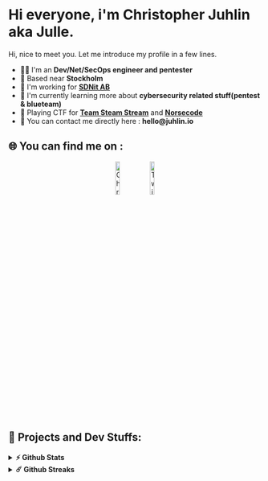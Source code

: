 
# Hi everyone, i'm Christopher Juhlin aka Julle.

<p width="45%">
Hi, nice to meet you. Let me introduce my profile in a few lines.
  <ul>
    <li>👨‍🔧 I'm an <b>Dev/Net/SecOps engineer and pentester</b></li>
    <li>📍 Based near <b>Stockholm</b></li>
    <li>🏢 I'm working for <b><a href="https://www.sdnit.se">SDNit AB</a></b></li>
    <li>🌱 I'm currently learning more about <b>cybersecurity related stuff(pentest & blueteam)</b></li>
    <li>🚩 Playing CTF for <b><a href="https://teamsteamstream.se">Team Steam Stream</a></b> and <b><a href="https://norsecode.team">Norsecode</a></b>
    <li>📮 You can contact me directly here : <b>hello@juhlin.io</b>
  </ul>

## 🌐 You can find me on :
<p align="center">
  <a href="https://www.linkedin.com/in/christopher-juhlin-243b0067/" target="_blank"><img alt="Christopher Juhlin LinkedIn profile" src="https://github.com/linitio/static-content/blob/main/img/logo/linkedin-button.png?raw=true" width="13%"></a>
  <a href="https://twitter.com/nebi/" target="_blank"><img alt="Twitter profile" src="https://github.com/linitio/static-content/blob/main/img/logo/twitter-button.png?raw=true" width="13%"></a>
</p>

## 🚧 Projects and Dev Stuffs:

<details>	
  <summary><b>⚡ Github Stats</b></summary>
	
  <br />
  <img height="180em" src="https://github-readme-stats.vercel.app/api?username=cjuhlin&show_icons=true&hide_border=true&&count_private=true&include_all_commits=true" />
  <img height="180em" src="https://github-readme-stats.vercel.app/api/top-langs/?username=cjuhlin&exclude_repo=KNN-Image-Classification&show_icons=true&hide_border=true&layout=compact&langs_count=8"/>
</details>

<details>	
  <summary><b>☄️ Github Streaks</b></summary>

  <br />
  <img height="180em" src="https://github-readme-streak-stats.herokuapp.com/?user=cjuhlin&hide_border=true" />
</details>
